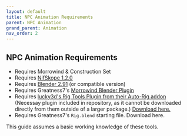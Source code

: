 ```yaml
---
layout: default
title: NPC Animation Requirements
parent: NPC Animation
grand_parent: Animation
nav_order: 2
---
```


## NPC Animation Requirements

- Requires Morrowind & Construction Set
- Requires [NifSkope 1.2.0](http://niftools.sourceforge.net/wiki/NifSkope)
- Requires [Blender 2.91](https://www.blender.org) (or compatible version)
- Requires Greatness7's [Morrowind Blender Plugin](https://blender-morrowind.readthedocs.io/en/latest/index.html)
- Requires [lucky3d's Rig Tools Plugin from their Auto-Rig addon](http://www.lucky3d.fr/auto-rig-pro/doc/) (Necessay plugin included in repository, as it cannot be downloaded directly from them outside of a larger package.) [Download here.](./resources/rig_tools.zip)
- Requires Greatness7's `Rig.blend` starting file. Download here.

This guide assumes a basic working knowledge of these tools.

